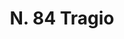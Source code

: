 ---
title: "N. 84 Tragio"
permalink: "/edition/plant084/"
plant-name: "N. 84"
plant-number: "084"
plant-xml: "/assets/xml/plant084.xml"
plant-img1: "/assets/img/plant084_verso.jpg"
plant-img2: "/assets/img/plant084.jpg"
plant-title: "N. 84 Tragio"
plant-wfo-link: ""
plant-kew-link: ""
plant-taxon-content: "Hypericum hircinum L."
layout: single-xml
---